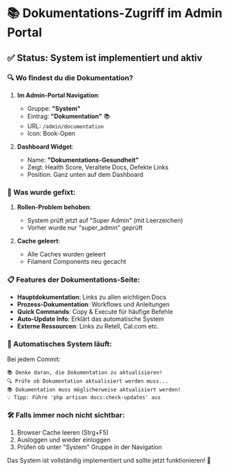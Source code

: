 # 📚 Dokumentations-Zugriff im Admin Portal

## ✅ Status: System ist implementiert und aktiv

### 🔍 Wo findest du die Dokumentation?

1. **Im Admin-Portal Navigation**:
   - Gruppe: **"System"**
   - Eintrag: **"Dokumentation"** 📚
   - URL: `/admin/documentation`
   - Icon: Book-Open

2. **Dashboard Widget**:
   - Name: **"Dokumentations-Gesundheit"**
   - Zeigt: Health Score, Veraltete Docs, Defekte Links
   - Position: Ganz unten auf dem Dashboard

### 🚀 Was wurde gefixt:

1. **Rollen-Problem behoben**: 
   - System prüft jetzt auf "Super Admin" (mit Leerzeichen)
   - Vorher wurde nur "super_admin" geprüft

2. **Cache geleert**:
   - Alle Caches wurden geleert
   - Filament Components neu gecacht

### 📋 Features der Dokumentations-Seite:

- **Hauptdokumentation**: Links zu allen wichtigen Docs
- **Prozess-Dokumentation**: Workflows und Anleitungen  
- **Quick Commands**: Copy & Execute für häufige Befehle
- **Auto-Update Info**: Erklärt das automatische System
- **Externe Ressourcen**: Links zu Retell, Cal.com etc.

### 🔄 Automatisches System läuft:

Bei jedem Commit:
```
📚 Denke daran, die Dokumentation zu aktualisieren!
🔍 Prüfe ob Dokumentation aktualisiert werden muss...
📚 Dokumentation muss möglicherweise aktualisiert werden!
💡 Tipp: Führe 'php artisan docs:check-updates' aus
```

### 🛠️ Falls immer noch nicht sichtbar:

1. Browser Cache leeren (Strg+F5)
2. Ausloggen und wieder einloggen
3. Prüfen ob unter "System" Gruppe in der Navigation

Das System ist vollständig implementiert und sollte jetzt funktionieren! 🎉